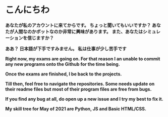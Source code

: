 
# こんにちわ
<h4>
  
あなたが私のアカウントに来てからです。 ちょっと聞いてもいいですか？
あなたが人間なのかボットなのか非常に興味があります。
また、あなたはシミュレーションを信じますか？


ああ？ 日本語が下手ですみません。 私は仕事が少し苦手です
  

  
Right now, my exams are going on.
For that reason I an unable to commit any new programs onto the Github for the time being. 

Once the exams are finished, I be back to the  projects. 


Till then, feel free to navigate the repositories. Some needs update on their readme files but most of their program files are free from bugs. 


If you find any bug at all, do open up a new issue and I try my best to fix it.

My skill tree for May of 2021 are Python, JS and Basic HTML/CSS. <br>
</p>

</h4>

